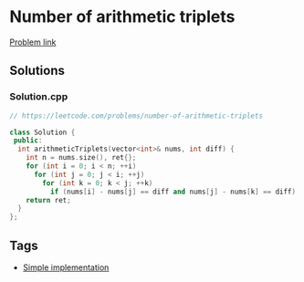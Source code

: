 # Number of arithmetic triplets

[Problem link](https://leetcode.com/problems/number-of-arithmetic-triplets)

## Solutions


### Solution.cpp
```cpp
// https://leetcode.com/problems/number-of-arithmetic-triplets

class Solution {
 public:
  int arithmeticTriplets(vector<int>& nums, int diff) {
    int n = nums.size(), ret{};
    for (int i = 0; i < n; ++i)
      for (int j = 0; j < i; ++j)
        for (int k = 0; k < j; ++k)
          if (nums[i] - nums[j] == diff and nums[j] - nums[k] == diff) ++ret;
    return ret;
  }
};
```
## Tags

* [Simple implementation](/README.md#Simple_implementation)
